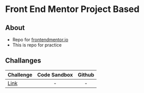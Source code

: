 # Front End Mentor Project Based

## About

- Repo for [frontendmentor.io](http://www.frontendmentor.io/)
- This is repo for practice

## Challanges

| Challenge                       | Code Sandbox  | Github |
| ------------------------------- |:-------------:|:------:|
| [Link](https://bit.ly/2Z4kb4C)  | -             | -      |
